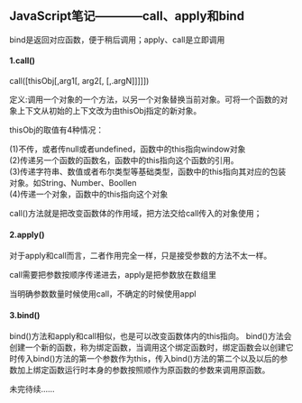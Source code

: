 ## JavaScript笔记————call、apply和bind

bind是返回对应函数，便于稍后调用；apply、call是立即调用

#### 1.call()

call([thisObj[,arg1[, arg2[, [,.argN]]]]])

定义:调用一个对象的一个方法，以另一个对象替换当前对象。可将一个函数的对象上下文从初始的上下文改为由thisObj指定的新对象。

thisObj的取值有4种情况：

(1)不传，或者传null或者undefined，函数中的this指向window对象 <br>
(2)传递另一个函数的函数名，函数中的this指向这个函数的引用。
<br>
(3)传递字符串、数值或者布尔类型等基础类型，函数中的this指向其对应的包装对象。如String、Number、Boollen
<br>
(4)传递一个对象，函数中的this指向这个对象

call()方法就是把改变函数体的作用域，把方法交给call传入的对象使用；

#### 2.apply()

对于apply和call而言，二者作用完全一样，只是接受参数的方法不太一样。

call需要把参数按顺序传递进去，apply是把参数放在数组里

当明确参数数量时候使用call，不确定的时候使用appl

#### 3.bind()

bind()方法和apply和call相似，也是可以改变函数体内的this指向。
bind()方法会创建一个新的函数，称为绑定函数，当调用这个绑定函数时，绑定函数会以创建它时传入bind()方法的第一个参数作为this，传入bind()方法的第二个以及以后的参数加上绑定函数运行时本身的参数按照顺作为原函数的参数来调用原函数。

未完待续……
